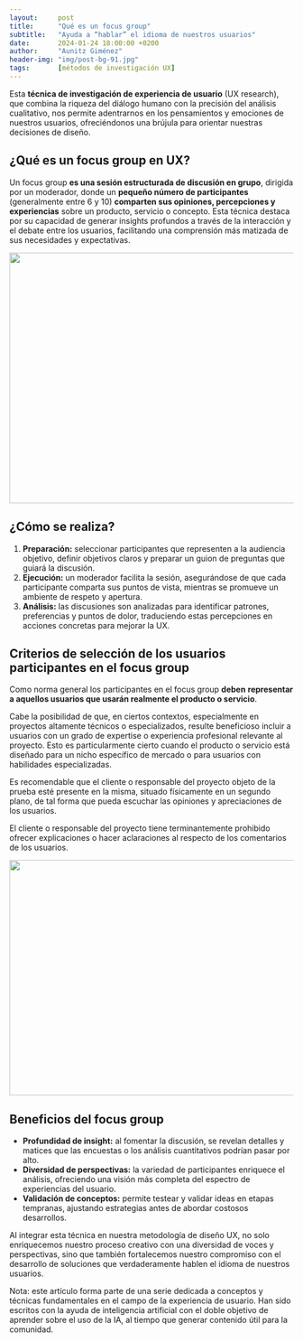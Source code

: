 ```yaml
---
layout:     post
title:      "Qué es un focus group"
subtitle:   "Ayuda a “hablar” el idioma de nuestros usuarios"
date:       2024-01-24 18:00:00 +0200
author:     "Aunitz Giménez"
header-img: "img/post-bg-91.jpg"
tags:       [métodos de investigación UX]
---
```


<p>Esta <strong>técnica de investigación de experiencia de usuario</strong> (UX research), que combina la riqueza del diálogo humano con la precisión del análisis cualitativo, nos permite adentrarnos en los pensamientos y emociones de nuestros usuarios, ofreciéndonos una brújula para orientar nuestras decisiones de diseño.</p>

<h2>¿Qué es un focus group en UX?</h2>

<p>Un focus group <strong>es una sesión estructurada de discusión en grupo</strong>, dirigida por un moderador, donde un <strong>pequeño número de participantes</strong> (generalmente entre 6 y 10) <strong>comparten sus opiniones, percepciones y experiencias</strong> sobre un producto, servicio o concepto. Esta técnica destaca por su capacidad de generar insights profundos a través de la interacción y el debate entre los usuarios, facilitando una comprensión más matizada de sus necesidades y expectativas.</p>

<p><img src="{{ site.baseurl }}/img/que-es-un-focus-group-01.jpg" loading="lazy" alt="" width="720" height="444"></p>

<h2>¿Cómo se realiza?</h2>

<ol>
	<li><strong>Preparación:</strong> seleccionar participantes que representen a la audiencia objetivo, definir objetivos claros y preparar un guion de preguntas que guiará la discusión.</li>
	<li><strong>Ejecución:</strong> un moderador facilita la sesión, asegurándose de que cada participante comparta sus puntos de vista, mientras se promueve un ambiente de respeto y apertura.</li>
	<li><strong>Análisis:</strong> las discusiones son analizadas para identificar patrones, preferencias y puntos de dolor, traduciendo estas percepciones en acciones concretas para mejorar la UX.</li>
</ol>

<h2>Criterios de selección de los usuarios participantes en el focus group</h2>

<p>Como norma general los participantes en el focus group <strong>deben</strong> <strong>representar a aquellos usuarios que usarán realmente el producto o servicio</strong>.</p>

<p>Cabe la posibilidad de que, en ciertos contextos, especialmente en proyectos altamente técnicos o especializados, resulte beneficioso incluir a usuarios con un grado de expertise o experiencia profesional relevante al proyecto. Esto es particularmente cierto cuando el producto o servicio está diseñado para un nicho específico de mercado o para usuarios con habilidades especializadas.</p>

<p>Es recomendable que el cliente o responsable del proyecto objeto de la prueba esté presente en la misma, situado físicamente en un segundo plano, de tal forma que pueda escuchar las opiniones y apreciaciones de los usuarios.</p>

<p>El cliente o responsable del proyecto tiene terminantemente prohibido ofrecer explicaciones o hacer aclaraciones al respecto de los comentarios de los usuarios.</p>

<p><img src="{{ site.baseurl }}/img/que-es-un-focus-group-02.jpg" loading="lazy" alt="" width="720" height="417"></p>

<h2>Beneficios del focus group</h2>

<ul>
	<li><strong>Profundidad de insight:</strong> al fomentar la discusión, se revelan detalles y matices que las encuestas o los análisis cuantitativos podrían pasar por alto.</li>
	<li><strong>Diversidad de perspectivas:</strong> la variedad de participantes enriquece el análisis, ofreciendo una visión más completa del espectro de experiencias del usuario.</li>
	<li><strong>Validación de conceptos:</strong> permite testear y validar ideas en etapas tempranas, ajustando estrategias antes de abordar costosos desarrollos.</li>
</ul>

<p>Al integrar esta técnica en nuestra metodología de diseño UX, no solo enriquecemos nuestro proceso creativo con una diversidad de voces y perspectivas, sino que también fortalecemos nuestro compromiso con el desarrollo de soluciones que verdaderamente hablen el idioma de nuestros usuarios.</p>

<p class="small">Nota: este artículo forma parte de una serie dedicada a conceptos y técnicas fundamentales en el campo de la experiencia de usuario. Han sido escritos con la ayuda de inteligencia artificial con el doble objetivo de aprender sobre el uso de la IA, al tiempo que generar contenido útil para la comunidad.</p>